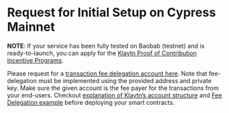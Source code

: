 # Request for Initial Setup on Cypress Mainnet <a id="request-for-initial-setup-on-cypress-mainnet"></a>

**NOTE**: If your service has been fully tested on Baobab \(testnet\) and is ready-to-launch, you can apply for the [Klaytn Proof of Contribution Incentive Programs](https://docs.klaytn.com/klaytn/design/token-economy#incentive-programs). 

Please request for a [transaction fee delegation account here](https://klaytn.typeform.com/to/op3xWQ). Note that fee-delegation must be implemented using the provided address and private key. Make sure the given account is the fee payer for the transactions from your end-users. Checkout [explanation of Klaytn’s account structure](https://docs.klaytn.com/klaytn/design/accounts) and [Fee Delegation example](https://docs.klaytn.com/bapp/tutorials/fee-delegation-example) before deploying your smart contracts.



